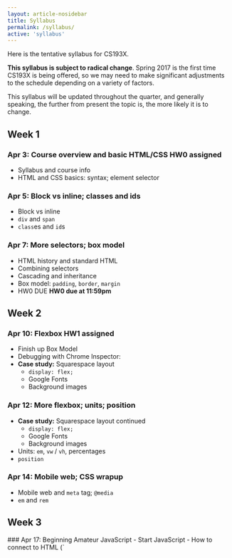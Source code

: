 ```yaml
---
layout: article-nosidebar
title: Syllabus
permalink: /syllabus/
active: 'syllabus'
---
```


Here is the tentative syllabus for CS193X.

**This syllabus is subject to radical change**. Spring 2017 is the first time
CS193X is being offered, so we may need to make significant adjustments to the
schedule depending on a variety of factors.

This syllabus will be updated throughout the quarter, and generally speaking,
the further from present the topic is, the more likely it is to change.

<div class="week" markdown="1">

## Week 1

### Apr 3: Course overview and basic HTML/CSS <span class="label">HW0 assigned</span>
- Syllabus and course info
- HTML and CSS basics: syntax; element selector

### Apr 5: Block vs inline; classes and ids
- Block vs inline
- `div` and `span`
- `class`es and `id`s

### Apr 7: More selectors; box model
- HTML history and standard HTML
- Combining selectors
- Cascading and inheritance
- Box model: `padding`, `border`, `margin`
- <span class="label">HW0 DUE</span> **HW0 due at 11:59pm**
</div>

<div class="week" markdown="1">
  <h2>Week 2</h2>

### Apr 10: Flexbox <span class="label">HW1 assigned</span>
- Finish up Box Model
- Debugging with Chrome Inspector:
- **Case study:** Squarespace layout
  - `display: flex;`
  - Google Fonts
  - Background images

### Apr 12: More flexbox; units; position
- **Case study:** Squarespace layout continued
  - `display: flex;`
  - Google Fonts
  - Background images
- Units: `em`, `vw` / `vh`, percentages
- `position`

### Apr 14: Mobile web; CSS wrapup
- Mobile web and `meta` tag; `@media`
- `em` and `rem`
</div>

<div class="week" markdown="1">
  <h2>Week 3</h2>
### Apr 17: Beginning Amateur JavaScript
- Start JavaScript
  - How to connect to HTML (`<script defer>`)
  - Language tour
  - Some form elements (`input`, `textarea`) and maybe how to style them

### Apr 19: Intro to the DOM <span class="label">HW2 assigned</span>
- Finish language features
- Beginning JavaScript events
- Introducing the DOM: Document Object Model
- <span class="label">HW1 DUE</span> **HW1 due at 11:59pm**

### Apr 21: More DOM; case study
- Adding and removing elements from DOM
- Case Study: tic-tac-toe
- Traversing the DOM
</div>

<div class="week" markdown="1">
  <h2>Week 4</h2>
### Apr 24: More JavaScript Events
- Event propagation: bubbling and capturing
- Finish case study
- `data-*` attributes
- Mischief and hacks

### Apr 26: Mobile events and animations
- Pointer events; handling touch and drag
- CSS animations
- JavaScript animations
  - `requestAnimationFrame`
- Polyfill libraries
- `template` tag

### Apr 28: Classes in JS <span class="label">HW3 assigned</span>
-  ES6 classes
- `this` keyword / `bind()``
- `Symbol`s / enums
- JavaScript application architecture
- <span class="label">HW1 DUE</span> **HW2 due at 11:59pm**
</div>

<div class="week" markdown="1">
  <h2>Week 5</h2>

### May 1: Functional JavaScript
- Import / export JavaScript modules
- Lambdas / anonymous functions
- Currying
- fat arrow `=>`
- Map/filter

### May 3: Asynchronous data
- JSON
- fetch for JSON files
- Using Promises
- Querying 3rd party REST APIs

### May 5: REST APIs; media <span class="label">HW4 assigned</span>
- Media in JavaScript (preloading images, audio)
- Creating Promises
- Using closures
- <span class="label">HW3 DUE</span> **HW3 due at 11:59pm**
</div>

<div class="week" markdown="1">
  <h2>Week 6</h2>

### May 8: Intro to Servers
- What is a server
- localhost / ports
- npm
- NodeJS + Express
- Serving static files
- Compiling JavaScript: Babel; eslint

### May 10: GET and POST; CORS
- GET and POST
- Query parameters
- Generating JSON response
- Connecting to your backend
- CORS

### May 12: Saving data files <span class="label">HW5 assigned</span>
- Forms and validation
- Writing files to a server
- Uploading / storing media
- <span class="label">HW4 DUE</span> **HW4 due at 11:59pm**

</div>

<div class="week" markdown="1">
  <h2>Week 7</h2>

### May 15: Intro to Databases
- What is a database
- Intro to MongoDb
- Intro to Mongoose

### May 17: Routing; `async`/`await`
- MongoDb single collection writes
- Routing via Express parameters
- `async` / `await`

### May 19: Database case study <span class="label">HW6 assigned</span>
- Case study: Plantastic
- <span class="label">HW5 DUE</span> **HW4 due at 11:59pm**

</div>

<div class="week" markdown="1">
  <h2>Week 8</h2>

### May 22: Authentication; users
- OAuth2
- Creating users

### May 24: Testing and type checking
- Testing backends
- Flow and TypeScript

### May 26: Realtime <span class="label">FINAL PROJECT ASSIGNED</span>
- Sockets / DataChannel
- Signaling
- WebRTC
- <span class="label">HW6 DUE</span> **HW6 due at 11:59pm**

</div>

<div class="week" markdown="1">
  <h2>Week 9</h2>

### May 29: NO CLASS
- Memorial Day

### May 31: JavaScript prototype
- Prototype chains
- Function objects
- True data encapsulation

### June 2: Web components
- Shadow DOM
- Custom elements
</div>

<div class="week" markdown="1">
  <h2>Week 10</h2>

### June 5: JavaScript frameworks
- An opinionated tour of the passé and trendy frameworks
- Passé: JQuery, Bootstrap
- Trendy: ReactJS
- In-between: Ruby on Rails; Angular; Polymer

### June 7: Wrap-up
- Last day of lecture!
- Final project demos
</div>

